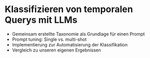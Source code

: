 # Klassifizieren von temporalen Querys mit LLMs

- Gemeinsam erstellte Taxonomie als Grundlage für einen Prompt
- Prompt tuning: Single vs. multi-shot
- Implementierung zur Automatisierung der Klassifikation
- Vergleich zu unseren eigenen Ergebnissen
